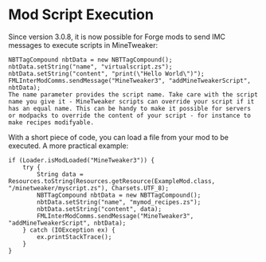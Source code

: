 # Mod Script Execution
Since version 3.0.8, it is now possible for Forge mods to send IMC messages to execute scripts in MineTweaker:
```
NBTTagCompound nbtData = new NBTTagCompound();
nbtData.setString("name", "virtualscript.zs");
nbtData.setString("content", "print(\"Hello World\")");
FMLInterModComms.sendMessage("MineTweaker3", "addMineTweakerScript", nbtData);
The name parameter provides the script name. Take care with the script name you give it - MineTweaker scripts can override your script if it has an equal name. This can be handy to make it possible for servers or modpacks to override the content of your script - for instance to make recipes modifyable.
```
With a short piece of code, you can load a file from your mod to be executed. A more practical example:
```
if (Loader.isModLoaded("MineTweaker3")) {
    try {
        String data = Resources.toString(Resources.getResource(ExampleMod.class, "/minetweaker/myscript.zs"), Charsets.UTF_8);
        NBTTagCompound nbtData = new NBTTagCompound();
        nbtData.setString("name", "mymod_recipes.zs");
        nbtData.setString("content", data);
        FMLInterModComms.sendMessage("MineTweaker3", "addMineTweakerScript", nbtData);
    } catch (IOException ex) {
        ex.printStackTrace();
    }
}
```